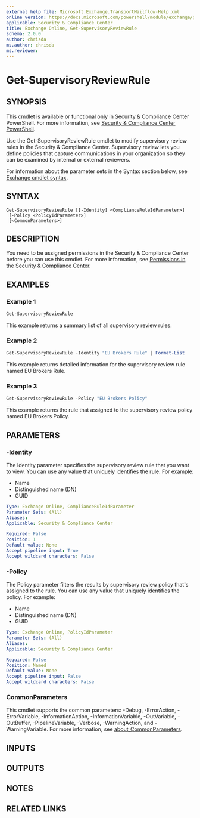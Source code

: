 ```yaml
---
external help file: Microsoft.Exchange.TransportMailflow-Help.xml
online version: https://docs.microsoft.com/powershell/module/exchange/get-supervisoryreviewrule
applicable: Security & Compliance Center
title: Exchange Online, Get-SupervisoryReviewRule
schema: 2.0.0
author: chrisda
ms.author: chrisda
ms.reviewer:
---
```


# Get-SupervisoryReviewRule

## SYNOPSIS
This cmdlet is available or functional only in Security & Compliance Center PowerShell. For more information, see [Security & Compliance Center PowerShell](https://docs.microsoft.com/powershell/exchange/scc-powershell).

Use the Get-SupervisoryReviewRule cmdlet to modify supervisory review rules in the Security & Compliance Center. Supervisory review lets you define policies that capture communications in your organization so they can be examined by internal or external reviewers.

For information about the parameter sets in the Syntax section below, see [Exchange cmdlet syntax](https://docs.microsoft.com/powershell/exchange/exchange-cmdlet-syntax).

## SYNTAX

```
Get-SupervisoryReviewRule [[-Identity] <ComplianceRuleIdParameter>]
 [-Policy <PolicyIdParameter>]
 [<CommonParameters>]
```

## DESCRIPTION
You need to be assigned permissions in the Security & Compliance Center before you can use this cmdlet. For more information, see [Permissions in the Security & Compliance Center](https://docs.microsoft.com/microsoft-365/security/office-365-security/permissions-in-the-security-and-compliance-center).

## EXAMPLES

### Example 1
```powershell
Get-SupervisoryReviewRule
```

This example returns a summary list of all supervisory review rules.

### Example 2
```powershell
Get-SupervisoryReviewRule -Identity "EU Brokers Rule" | Format-List
```

This example returns detailed information for the supervisory review rule named EU Brokers Rule.

### Example 3
```powershell
Get-SupervisoryReviewRule -Policy "EU Brokers Policy"
```

This example returns the rule that assigned to the supervisory review policy named EU Brokers Policy.

## PARAMETERS

### -Identity
The Identity parameter specifies the supervisory review rule that you want to view. You can use any value that uniquely identifies the rule. For example:

- Name
- Distinguished name (DN)
- GUID

```yaml
Type: Exchange Online, ComplianceRuleIdParameter
Parameter Sets: (All)
Aliases:
Applicable: Security & Compliance Center

Required: False
Position: 1
Default value: None
Accept pipeline input: True
Accept wildcard characters: False
```

### -Policy
The Policy parameter filters the results by supervisory review policy that's assigned to the rule. You can use any value that uniquely identifies the policy. For example:

- Name
- Distinguished name (DN)
- GUID

```yaml
Type: Exchange Online, PolicyIdParameter
Parameter Sets: (All)
Aliases:
Applicable: Security & Compliance Center

Required: False
Position: Named
Default value: None
Accept pipeline input: False
Accept wildcard characters: False
```

### CommonParameters
This cmdlet supports the common parameters: -Debug, -ErrorAction, -ErrorVariable, -InformationAction, -InformationVariable, -OutVariable, -OutBuffer, -PipelineVariable, -Verbose, -WarningAction, and -WarningVariable. For more information, see [about_CommonParameters](https://go.microsoft.com/fwlink/p/?LinkID=113216).

## INPUTS

###  

## OUTPUTS

###  

## NOTES

## RELATED LINKS
